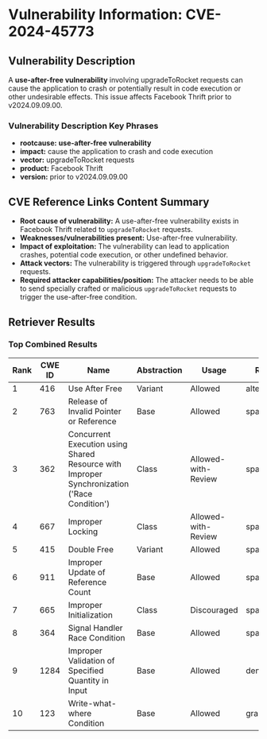 # Vulnerability Information: CVE-2024-45773

## Vulnerability Description
A **use-after-free vulnerability** involving upgradeToRocket requests can cause the application to crash or potentially result in code execution or other undesirable effects. This issue affects Facebook Thrift prior to v2024.09.09.00.

### Vulnerability Description Key Phrases
- **rootcause:** **use-after-free vulnerability**
- **impact:** cause the application to crash and code execution
- **vector:** upgradeToRocket requests
- **product:** Facebook Thrift
- **version:** prior to v2024.09.09.00

## CVE Reference Links Content Summary
- **Root cause of vulnerability:** A use-after-free vulnerability exists in Facebook Thrift related to `upgradeToRocket` requests.
- **Weaknesses/vulnerabilities present:** Use-after-free vulnerability.
- **Impact of exploitation:**  The vulnerability can lead to application crashes, potential code execution, or other undefined behavior.
- **Attack vectors:** The vulnerability is triggered through  `upgradeToRocket` requests.
- **Required attacker capabilities/position:** The attacker needs to be able to send specially crafted or malicious `upgradeToRocket` requests to trigger the use-after-free condition.

## Retriever Results

### Top Combined Results

| Rank | CWE ID | Name | Abstraction | Usage  | Retrievers | Individual Scores |
|------|--------|------|-------------|-------|------------|-------------------|
| 1 | 416 | Use After Free | Variant | Allowed | alternate_terms | 0.800 |
| 2 | 763 | Release of Invalid Pointer or Reference | Base | Allowed | sparse | 0.273 |
| 3 | 362 | Concurrent Execution using Shared Resource with Improper Synchronization ('Race Condition') | Class | Allowed-with-Review | sparse | 0.192 |
| 4 | 667 | Improper Locking | Class | Allowed-with-Review | sparse | 0.185 |
| 5 | 415 | Double Free | Variant | Allowed | sparse | 0.185 |
| 6 | 911 | Improper Update of Reference Count | Base | Allowed | sparse | 0.179 |
| 7 | 665 | Improper Initialization | Class | Discouraged | sparse | 0.175 |
| 8 | 364 | Signal Handler Race Condition | Base | Allowed | sparse | 0.174 |
| 9 | 1284 | Improper Validation of Specified Quantity in Input | Base | Allowed | dense | 0.516 |
| 10 | 123 | Write-what-where Condition | Base | Allowed | graph | 0.003 |

